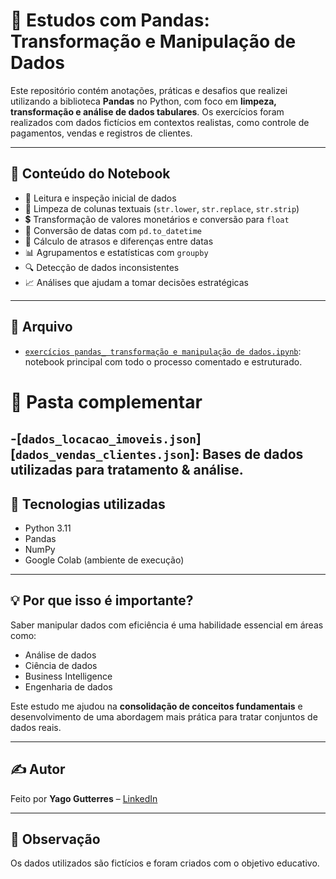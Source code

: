 # 🐼 Estudos com Pandas: Transformação e Manipulação de Dados

Este repositório contém anotações, práticas e desafios que realizei utilizando a biblioteca **Pandas** no Python, com foco em **limpeza, transformação e análise de dados tabulares**. Os exercícios foram realizados com dados fictícios em contextos realistas, como controle de pagamentos, vendas e registros de clientes.

---

## 📘 Conteúdo do Notebook

- 📌 Leitura e inspeção inicial de dados
- 🧹 Limpeza de colunas textuais (`str.lower`, `str.replace`, `str.strip`)
- 💲 Transformação de valores monetários e conversão para `float`
- 📅 Conversão de datas com `pd.to_datetime`
- 🧠 Cálculo de atrasos e diferenças entre datas
- 📊 Agrupamentos e estatísticas com `groupby`
- 🔍 Detecção de dados inconsistentes
- 📈 Análises que ajudam a tomar decisões estratégicas

---

## 📂 Arquivo

- [`exercícios pandas_ transformação e manipulação de dados.ipynb`](./exercícios%20pandas_%20transformação%20e%20manipulação%20de%20dados): notebook principal com todo o processo comentado e estruturado.
# 📂 Pasta complementar
-[`dados_locacao_imoveis.json`]\
 [`dados_vendas_clientes.json`]: Bases de dados utilizadas para tratamento & análise.
---

## 🚀 Tecnologias utilizadas

- Python 3.11
- Pandas
- NumPy
- Google Colab (ambiente de execução)

---

## 💡 Por que isso é importante?

Saber manipular dados com eficiência é uma habilidade essencial em áreas como:

- Análise de dados
- Ciência de dados
- Business Intelligence
- Engenharia de dados

Este estudo me ajudou na **consolidação de conceitos fundamentais** e desenvolvimento de uma abordagem mais prática para tratar conjuntos de dados reais.

---

## ✍️ Autor

Feito por **Yago Gutterres** – [LinkedIn](https://www.linkedin.com/in/yagogutterres/) 

---

## 📌 Observação

Os dados utilizados são fictícios e foram criados com o objetivo educativo.


